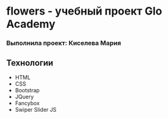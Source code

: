# flowers - учебный проект Glo Academy
### Выполнила проект: Киселева Мария

## Технологии
- HTML
- CSS
- Bootstrap
- JQuery
- Fancybox
- Swiper Slider JS
